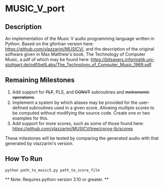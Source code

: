 # MUSIC_V_port

## Description
An implementation of the Music V audio programming language written in Python. Based on the gfortran version here: https://github.com/vlazzarini/MUSICV/, and the description of the original software given in Max Matthew's book, The Technology of Computer Music, a pdf of which may be found here: https://bitsavers.informatik.uni-stuttgart.de/pdf/bellLabs/The_Technology_of_Computer_Music_1969.pdf.

## Remaining Milestones

1. Add support for ~~PLF~~, PLS, and ~~CONVT~~ subroutines and ~~metronomic operations~~.
2. Implement a system by which aliases may be provided for the user-defined subroutines used in a given score. Allowing multiple scores to be computed without modifying the source code. Create one or two examples for this.
3. Add support for more scores, such as some of those found here: https://github.com/vlazzarini/MUSICV/tree/cprog-lb/scores

These milestones will be tested by comparing the generated audio with that generated by vlazzarini's version.

## How To Run
```
python path_to_music5.py path_to_score_file
```
** Note: Requires python version 3.10 or greater. **
